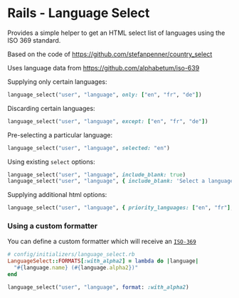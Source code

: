 # Rails - Language Select

Provides a simple helper to get an HTML select list of languages using the ISO 369 standard.

Based on the code of https://github.com/stefanpenner/country_select

Uses language data from https://github.com/alphabetum/iso-639

Supplying only certain languages:

```ruby
language_select("user", "language", only: ["en", "fr", "de"])
```

Discarding certain languages:

```ruby
language_select("user", "language", except: ["en", "fr", "de"])
```

Pre-selecting a particular language:

```ruby
language_select("user", "language", selected: "en")
```

Using existing `select` options:
```ruby
language_select("user", "language", include_blank: true)
language_select("user", "language", { include_blank: 'Select a language' }, { class: 'language-select-box' })
```

Supplying additional html options:

```ruby
language_select("user", "language", { priority_languages: ["en", "fr"], selected: "en" }, { class: 'form-control', data: { attribute: "value" } })
```

### Using a custom formatter

You can define a custom formatter which will receive an
[`ISO-369`](https://github.com/alphabetum/iso-639/blob/master/lib/iso-639.rb)
```ruby
# config/initializers/language_select.rb
LanguageSelect::FORMATS[:with_alpha2] = lambda do |language|
  "#{language.name} (#{language.alpha2})"
end
```

```ruby
language_select("user", "language", format: :with_alpha2)
```
